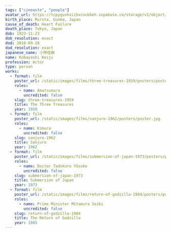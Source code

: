 ```yaml
---
tags: ["cineaste", "people"]
avatar_url: https://tcpyguvhxiihxcocbhoh.supabase.co/storage/v1/object/public/godzilla-cineaste-public/content/people/kobayashi-keiju/kobayashi-keiju.jpg
birth_place: Murota, Gunma, Japan
cause_of_death: Heart Failure
death_place: Tokyo, Japan
dob: 1923-11-23
dob_resolution: exact
dod: 2010-09-16
dod_resolution: exact
japanese_name: 小林桂樹
name: Kobayashi Keiju
profession: Actor
type: person
works:
  - format: film
    poster_url: /static/images/films/three-treasures-1959/posters/poster.jpg
    roles:
      - name: Amatsumara
        uncredited: false
    slug: three-treasures-1959
    title: The Three Treasures
    year: 1959
  - format: film
    poster_url: /static/images/films/sanjuro-1962/posters/poster.jpg
    roles:
      - name: Kimura
        uncredited: false
    slug: sanjuro-1962
    title: Sanjuro
    year: 1962
  - format: film
    poster_url: /static/images/films/submersion-of-japan-1973/posters/poster.jpg
    roles:
      - name: Doctor Tadokoro Yûsuke
        uncredited: false
    slug: submersion-of-japan-1973
    title: Submersion of Japan
    year: 1973
  - format: film
    poster_url: /static/images/films/return-of-godzilla-1984/posters/poster.jpg
    roles:
      - name: Prime Minister Mitamura Seiki
        uncredited: false
    slug: return-of-godzilla-1984
    title: The Return of Godzilla
    year: 1985
---
```

